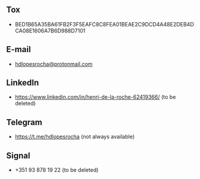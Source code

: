 ## Tox
* BED1B65A35BA61FB2F3F5EAFC8C8FEA01BEAE2C9DCD4A48E2DEB4DCA08E1606A7B6D988D7101

## E-mail
* hdlopesrocha@protonmail.com

## LinkedIn
* https://www.linkedin.com/in/henri-de-la-roche-62419366/ (to be deleted)

## Telegram
* https://t.me/hdlopesrocha (not always available)

## Signal
* +351 93 878 19 22 (to be deleted)
